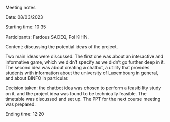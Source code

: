 Meeting notes

Date: 08/03/2023

Starting time: 10:35

Participants: Fardous SADEQ, Pol KIHN.

Content: discussing the potential ideas of the project.

Two main ideas were discussed.
The first one was about an interactive and informative game, which we didn’t specify as we didn’t go further deep in it.
The second idea was about creating a chatbot, a utility that provides students with information about the university of Luxembourg in general, and about BINFO in particular.

Decision taken: the chatbot idea was chosen to perform a feasibility study on it, and the project idea was found to be technically feasible.
The timetable was discussed and set up. The PPT for the next course meeting was prepared.

Ending time: 12:20
